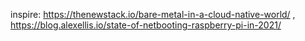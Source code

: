 inspire: https://thenewstack.io/bare-metal-in-a-cloud-native-world/ , https://blog.alexellis.io/state-of-netbooting-raspberry-pi-in-2021/

